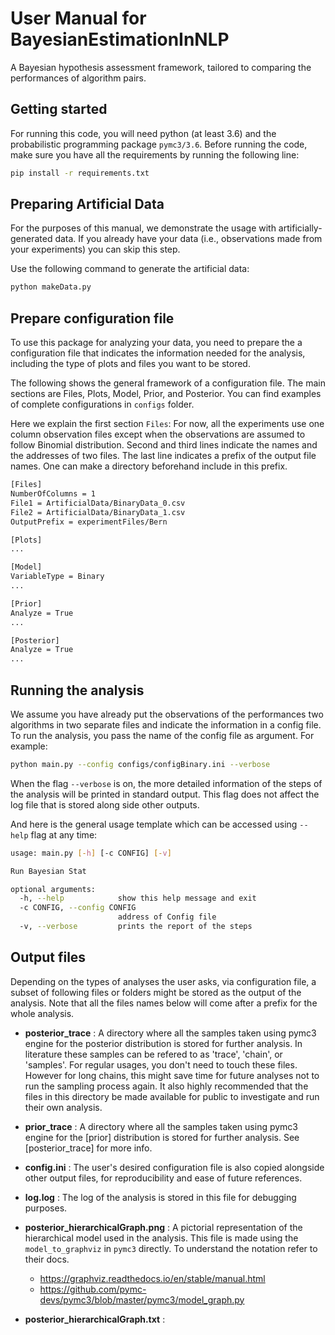 # User Manual for BayesianEstimationInNLP
A Bayesian hypothesis assessment framework, tailored to comparing the performances of algorithm pairs.

## Getting started
For running this code, you will need python (at least 3.6) and the probabilistic programming package `pymc3/3.6`.
Before running the code, make sure you have all the requirements by running the following line:
```bash
pip install -r requirements.txt
``` 

## Preparing Artificial Data
For the purposes of this manual, we demonstrate the usage with artificially-generated data. If you already have your data (i.e., observations made from your experiments) you can skip this step.

Use the following command to  generate the artificial data: 

```bash
python makeData.py
```

## Prepare configuration file
To use this package for analyzing your data, you need to prepare the a configuration file that indicates the information needed for the analysis, including the type of plots and files you want to be stored.

The following shows the general framework of a configuration file. The main sections are Files, Plots, Model, Prior, and Posterior. You can find examples of complete configurations in `configs` folder.

Here we explain the first section `Files`: For now, all the experiments use one column observation files except when the observations are assumed to follow Binomial distribution.
Second and third lines indicate the names and the addresses of two files. The last line indicates a prefix of the output file names. One can make a directory beforehand include in this prefix.  
```bash
[Files]
NumberOfColumns = 1
File1 = ArtificialData/BinaryData_0.csv
File2 = ArtificialData/BinaryData_1.csv
OutputPrefix = experimentFiles/Bern

[Plots]
...

[Model]
VariableType = Binary
...

[Prior]
Analyze = True
...

[Posterior]
Analyze = True
...
```

## Running the analysis 
We assume you have already put the observations of the performances two algorithms in two separate files and indicate the information in a config file. To run the analysis, you pass the name of the config file as argument. 
For example:
```bash
python main.py --config configs/configBinary.ini --verbose
```

When the flag `--verbose` is on, the more detailed information of the steps of the analysis will be printed in standard output. This flag does not affect the log file that is stored along side other outputs.

And here is the general usage template which can be accessed using `--help` flag at any time:
```bash
usage: main.py [-h] [-c CONFIG] [-v]

Run Bayesian Stat

optional arguments:
  -h, --help            show this help message and exit
  -c CONFIG, --config CONFIG
                        address of Config file
  -v, --verbose         prints the report of the steps

```

## Output files
Depending on the types of analyses the user asks, via configuration file, a subset of following files or folders might be stored as the output of the analysis. Note that all the files names below will come after a prefix for the whole analysis.

- **posterior_trace** : A directory where all the samples taken using pymc3 engine for the posterior distribution is stored for further analysis. In literature these samples can be refered to as 'trace', 'chain', or 'samples'. 
For regular usages, you don't need to touch these files. However for long chains, this might save time for future analyses not to run the sampling process again.
It also highly recommended that the files in this directory be made available for public to investigate and run their own analysis. 

- **prior_trace** : A directory where all the samples taken using pymc3 engine for the [prior] distribution is stored for further analysis. See [posterior_trace] for more info.
- **config.ini** : The user's desired configuration file is also copied alongside other output files, for reproducibility and ease of future references.
- **log.log** : The log of the analysis is stored in this file for debugging purposes.
- **posterior_hierarchicalGraph.png** : A pictorial representation of the hierarchical model used in the analysis. This file is made using the  `model_to_graphviz` in `pymc3` directly. To understand the notation refer to their docs.
    - https://graphviz.readthedocs.io/en/stable/manual.html
    - https://github.com/pymc-devs/pymc3/blob/master/pymc3/model_graph.py
- **posterior_hierarchicalGraph.txt** : 
